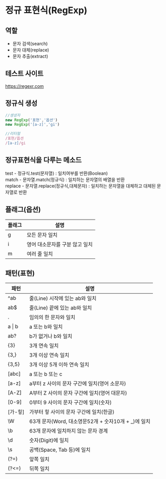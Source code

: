 # 정규 표현식(RegExp)

## 역할
- 문자 검색(search)
- 문자 대체(replace)
- 문자 추출(extract)

## 테스트 사이트
https://regexr.com

## 정규식 생성

```js
//생성자
new RegExp('표현','옵션')
new RegExp('[a-z]','gi')

//리터럴
/표현/옵션
/[a-z]/gi
```

## 정규표현식을 다루는 메소드
test - 정규식.test(문자열) : 일치여부를 반환(Boolean)<br>
match - 문자열.match(정규식) : 일치하는 문자열의 배열을 반환<br>
replace - 문자열.replace(정규식,대체문자) : 일치하는 문자열을 대체하고 대체된 문자열로 반환

## 플래그(옵션)
플래그 | 설명
-- | --
g | 모든 문자 일치
i | 영어 대소문자를 구분 않고 일치
m | 여러 줄 일치

## 패턴(표현)
패턴 | 설명
--|--
^ab | 줄(Line) 시작에 있는 ab와 일치
ab$ | 줄(Line) 끝에 있는 ab와 일치
. | 임의의 한 문자와 일치
a \| b | a 또는 b와 일치
ab? | b가 없거나 b와 일치
{3} | 3개 연속 일치
{3,} | 3개 이상 연속 일치 
{3,5} | 3개 이상 5개 이하 연속 일치
[abc] | a 또는 b 또는 c
[a-z] | a부터 z 사이의 문자 구간에 일치(영어 소문자)
[A-Z] | A부터 Z 사이의 문자 구간에 일치(영어 대문자)
[0-9] | 0부터 9 사이의 문자 구간에 일치(숫자)
[가-힣] | 가부터 힣 사이의 문자 구간에 일치(한글)
\W | 63개 문자(Word, 대소영문52개 + 숫자10개 + _)에 일치
\b | 63개 문자에 일치하지 않는 문자 경계
\d | 숫자(Digit)에 일치
\s | 공백(Space, Tab 등)에 일치
(?=) | 앞쪽 일치
(?<=) | 뒤쪽 일치